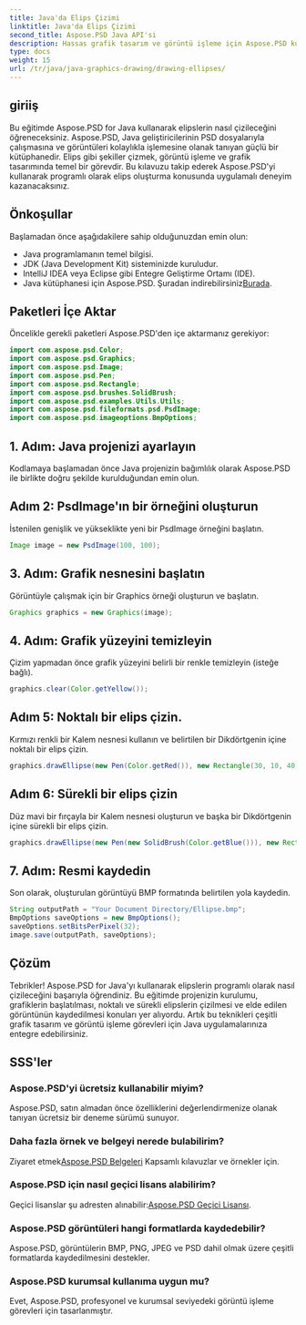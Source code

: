 ```yaml
---
title: Java'da Elips Çizimi
linktitle: Java'da Elips Çizimi
second_title: Aspose.PSD Java API'si
description: Hassas grafik tasarım ve görüntü işleme için Aspose.PSD kullanarak Java'da elips çizmeyi öğrenin. Adım adım eğitimlerde ustalaşın.
type: docs
weight: 15
url: /tr/java/java-graphics-drawing/drawing-ellipses/
---
```

## giriiş
Bu eğitimde Aspose.PSD for Java kullanarak elipslerin nasıl çizileceğini öğreneceksiniz. Aspose.PSD, Java geliştiricilerinin PSD dosyalarıyla çalışmasına ve görüntüleri kolaylıkla işlemesine olanak tanıyan güçlü bir kütüphanedir. Elips gibi şekiller çizmek, görüntü işleme ve grafik tasarımında temel bir görevdir. Bu kılavuzu takip ederek Aspose.PSD'yi kullanarak programlı olarak elips oluşturma konusunda uygulamalı deneyim kazanacaksınız.
## Önkoşullar
Başlamadan önce aşağıdakilere sahip olduğunuzdan emin olun:
- Java programlamanın temel bilgisi.
- JDK (Java Development Kit) sisteminizde kuruludur.
- IntelliJ IDEA veya Eclipse gibi Entegre Geliştirme Ortamı (IDE).
-  Java kütüphanesi için Aspose.PSD. Şuradan indirebilirsiniz[Burada](https://releases.aspose.com/psd/java/).
## Paketleri İçe Aktar
Öncelikle gerekli paketleri Aspose.PSD'den içe aktarmanız gerekiyor:
```java
import com.aspose.psd.Color;
import com.aspose.psd.Graphics;
import com.aspose.psd.Image;
import com.aspose.psd.Pen;
import com.aspose.psd.Rectangle;
import com.aspose.psd.brushes.SolidBrush;
import com.aspose.psd.examples.Utils.Utils;
import com.aspose.psd.fileformats.psd.PsdImage;
import com.aspose.psd.imageoptions.BmpOptions;
```
## 1. Adım: Java projenizi ayarlayın
Kodlamaya başlamadan önce Java projenizin bağımlılık olarak Aspose.PSD ile birlikte doğru şekilde kurulduğundan emin olun.
## Adım 2: PsdImage'ın bir örneğini oluşturun
İstenilen genişlik ve yükseklikte yeni bir PsdImage örneğini başlatın.
```java
Image image = new PsdImage(100, 100);
```
## 3. Adım: Grafik nesnesini başlatın
Görüntüyle çalışmak için bir Graphics örneği oluşturun ve başlatın.
```java
Graphics graphics = new Graphics(image);
```
## 4. Adım: Grafik yüzeyini temizleyin
Çizim yapmadan önce grafik yüzeyini belirli bir renkle temizleyin (isteğe bağlı).
```java
graphics.clear(Color.getYellow());
```
## Adım 5: Noktalı bir elips çizin.
Kırmızı renkli bir Kalem nesnesi kullanın ve belirtilen bir Dikdörtgenin içine noktalı bir elips çizin.
```java
graphics.drawEllipse(new Pen(Color.getRed()), new Rectangle(30, 10, 40, 80));
```
## Adım 6: Sürekli bir elips çizin
Düz mavi bir fırçayla bir Kalem nesnesi oluşturun ve başka bir Dikdörtgenin içine sürekli bir elips çizin.
```java
graphics.drawEllipse(new Pen(new SolidBrush(Color.getBlue())), new Rectangle(10, 30, 80, 40));
```
## 7. Adım: Resmi kaydedin
Son olarak, oluşturulan görüntüyü BMP formatında belirtilen yola kaydedin.
```java
String outputPath = "Your Document Directory/Ellipse.bmp";
BmpOptions saveOptions = new BmpOptions();
saveOptions.setBitsPerPixel(32);
image.save(outputPath, saveOptions);
```

## Çözüm
Tebrikler! Aspose.PSD for Java'yı kullanarak elipslerin programlı olarak nasıl çizileceğini başarıyla öğrendiniz. Bu eğitimde projenizin kurulumu, grafiklerin başlatılması, noktalı ve sürekli elipslerin çizilmesi ve elde edilen görüntünün kaydedilmesi konuları yer alıyordu. Artık bu teknikleri çeşitli grafik tasarım ve görüntü işleme görevleri için Java uygulamalarınıza entegre edebilirsiniz.
## SSS'ler
### Aspose.PSD'yi ücretsiz kullanabilir miyim?
Aspose.PSD, satın almadan önce özelliklerini değerlendirmenize olanak tanıyan ücretsiz bir deneme sürümü sunuyor.
### Daha fazla örnek ve belgeyi nerede bulabilirim?
 Ziyaret etmek[Aspose.PSD Belgeleri](https://reference.aspose.com/psd/java/) Kapsamlı kılavuzlar ve örnekler için.
### Aspose.PSD için nasıl geçici lisans alabilirim?
 Geçici lisanslar şu adresten alınabilir:[Aspose.PSD Geçici Lisansı](https://purchase.aspose.com/temporary-license/).
### Aspose.PSD görüntüleri hangi formatlarda kaydedebilir?
Aspose.PSD, görüntülerin BMP, PNG, JPEG ve PSD dahil olmak üzere çeşitli formatlarda kaydedilmesini destekler.
### Aspose.PSD kurumsal kullanıma uygun mu?
Evet, Aspose.PSD, profesyonel ve kurumsal seviyedeki görüntü işleme görevleri için tasarlanmıştır.